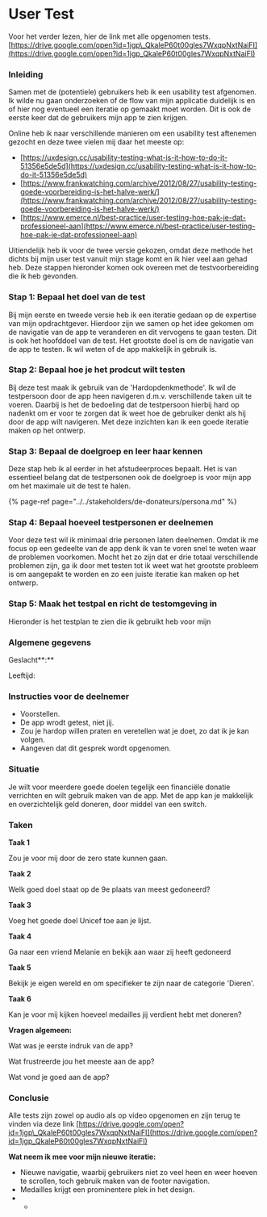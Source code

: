 # User Test

Voor het verder lezen, hier de link met alle opgenomen tests.  
[https://drive.google.com/open?id=1jgp\_QkaleP60t00gles7WxqpNxtNaiFI](https://drive.google.com/open?id=1jgp_QkaleP60t00gles7WxqpNxtNaiFI)

### Inleiding

Samen met de \(potentiele\) gebruikers heb ik een usability test afgenomen. Ik wilde nu gaan onderzoeken of de flow van mijn applicatie duidelijk is en of hier nog eventueel een iteratie op gemaakt moet worden. Dit is ook de eerste keer dat de gebruikers mijn app te zien krijgen.

Online heb ik naar verschillende manieren om een usability test aftenemen gezocht en deze twee vielen mij daar het meeste op:

* [https://uxdesign.cc/usability-testing-what-is-it-how-to-do-it-51356e5de5d](https://uxdesign.cc/usability-testing-what-is-it-how-to-do-it-51356e5de5d)
* [https://www.frankwatching.com/archive/2012/08/27/usability-testing-goede-voorbereiding-is-het-halve-werk/](https://www.frankwatching.com/archive/2012/08/27/usability-testing-goede-voorbereiding-is-het-halve-werk/)
* [https://www.emerce.nl/best-practice/user-testing-hoe-pak-je-dat-professioneel-aan](https://www.emerce.nl/best-practice/user-testing-hoe-pak-je-dat-professioneel-aan)

Uitiendelijk heb ik voor de twee versie gekozen, omdat deze methode het dichts bij mijn user test vanuit mijn stage komt en ik hier veel aan gehad heb. Deze stappen hieronder komen ook overeen met de testvoorbereiding die ik heb gevonden.

### Stap 1: Bepaal het doel van de test

Bij mijn eerste en tweede versie heb ik een iteratie gedaan op de expertise van mijn opdrachtgever. Hierdoor zijn we samen op het idee gekomen om de navigatie van de app te veranderen en dit vervogens te gaan testen. Dit is ook het hoofddoel van de test. Het grootste doel is om de navigatie van de app te testen. Ik wil weten of de app makkelijk in gebruik is.

### Stap 2: Bepaal hoe je het prodcut wilt testen

Bij deze test maak ik gebruik van de 'Hardopdenkmethode'. Ik wil de testpersoon door de app heen navigeren d.m.v. verschillende taken uit te voeren. Daarbij is het de bedoeling dat de testpersoon hierbij hard op nadenkt om er voor te zorgen dat ik weet hoe de gebruiker denkt als hij door de app wilt navigeren. Met deze inzichten kan ik een goede iteratie maken op het ontwerp.

### Stap 3: Bepaal de doelgroep en leer haar kennen

Deze stap heb ik al eerder in het afstudeerproces bepaalt. Het is van essentieel belang dat de testpersonen ook de doelgroep is voor mijn app om het maximale uit de test te halen.

{% page-ref page="../../stakeholders/de-donateurs/persona.md" %}

### Stap 4: Bepaal hoeveel testpersonen er deelnemen

Voor deze test wil ik minimaal drie personen laten deelnemen. Omdat ik me focus op een gedeelte van de app denk ik van te voren snel te weten waar de problemen voorkomen. Mocht het zo zijn dat er drie totaal verschillende problemen zijn, ga ik door met testen tot ik weet wat het grootste probleem is om aangepakt te worden en zo een juiste iteratie kan maken op het ontwerp.

### Stap 5: Maak het testpal en richt de testomgeving in

Hieronder is het testplan te zien die ik gebruikt heb voor mijn 

### Algemene gegevens

Geslacht**:**

Leeftijd:

### Instructies voor de deelnemer

* Voorstellen.
* De app wrodt getest, niet jij.
* Zou je hardop willen praten en veretellen wat je doet, zo dat ik je kan volgen.
* Aangeven dat dit gesprek wordt opgenomen.

### **Situatie**

Je wilt voor meerdere goede doelen tegelijk een financiële donatie verrichten en wilt gebruik maken van de app. Met de app kan je makkelijk en overzichtelijk geld doneren, door middel van een switch.

### Taken

**Taak 1**

Zou je voor mij door de zero state kunnen gaan.

**Taak 2**

Welk goed doel staat op de 9e plaats van meest gedoneerd?

**Taak 3**

Voeg het goede doel Unicef toe aan je lijst.

**Taak 4**

Ga naar een vriend Melanie en bekijk aan waar zij heeft gedoneerd

**Taak 5**

Bekijk je eigen wereld en om specifieker te zijn naar de categorie 'Dieren'.

**Taak 6**

Kan je voor mij kijken hoeveel medailles jij verdient hebt met doneren?



**Vragen algemeen:**

Wat was je eerste indruk van de app?

Wat frustreerde jou het meeste aan de app?

Wat vond je goed aan de app?

### Conclusie

Alle tests zijn zowel op audio als op video opgenomen en zijn terug te vinden via deze link [https://drive.google.com/open?id=1jgp\_QkaleP60t00gles7WxqpNxtNaiFI](https://drive.google.com/open?id=1jgp_QkaleP60t00gles7WxqpNxtNaiFI)

**Wat neem ik mee voor mijn nieuwe iteratie:**

* Nieuwe navigatie, waarbij gebruikers niet zo veel heen en weer hoeven te scrollen, toch gebruik maken van de footer navigation.
* Medailles krijgt een prominentere plek in het design.
* * 
